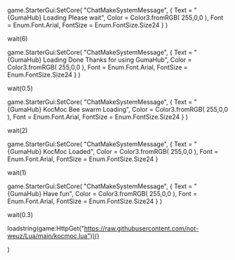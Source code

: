 game.StarterGui:SetCore( 
    "ChatMakeSystemMessage",  { 
        Text = "{GumaHub} Loading Please wait", 
        Color = Color3.fromRGB( 255,0,0 ), 
        Font = Enum.Font.Arial, 
        FontSize = Enum.FontSize.Size24 
    } 
)

wait(6)

game.StarterGui:SetCore( 
    "ChatMakeSystemMessage",  { 
        Text = "{GumaHub} Loading Done Thanks for using GumaHub", 
        Color = Color3.fromRGB( 255,0,0 ), 
        Font = Enum.Font.Arial, 
        FontSize = Enum.FontSize.Size24 
    } 
)

wait(0.5)

game.StarterGui:SetCore( 
    "ChatMakeSystemMessage",  { 
        Text = "{GumaHub} KocMoc Bee swarm Loading", 
        Color = Color3.fromRGB( 255,0,0 ), 
        Font = Enum.Font.Arial, 
        FontSize = Enum.FontSize.Size24 
    } 
)

wait(2)

game.StarterGui:SetCore( 
    "ChatMakeSystemMessage",  { 
        Text = "{GumaHub} KocMoc Loaded", 
        Color = Color3.fromRGB( 255,0,0 ), 
        Font = Enum.Font.Arial, 
        FontSize = Enum.FontSize.Size24 
    } 

wait(1)

game.StarterGui:SetCore( 
    "ChatMakeSystemMessage",  { 
        Text = "{GumaHub} Have fun", 
        Color = Color3.fromRGB( 255,0,0 ), 
        Font = Enum.Font.Arial, 
        FontSize = Enum.FontSize.Size24 
    } 
)

wait(0.3)

loadstring(game:HttpGet("https://raw.githubusercontent.com/not-weuz/Lua/main/kocmoc.lua"))()

)
